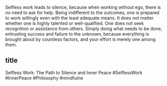 Selfless work leads to silence, because when working without ego, there is no need to ask for help. Being indifferent to the outcomes, one is prepared to work willingly even with the least adequate means. It does not matter whether one is highly talented or well-qualified. One does not seek recognition or assistance from others. Simply doing what needs to be done, entrusting success and failure to the unknown, because everything is brought about by countless factors, and your effort is merely one among them.

## title

Selfless Work: The Path to Silence and Inner Peace #SelflessWork #InnerPeace #Philosophy  #mindfulne
